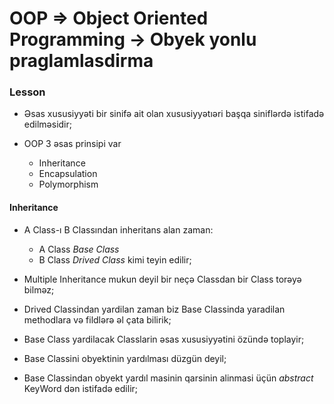 # OOP => Object Oriented Programming -> Obyek yonlu praglamlasdirma

### Lesson 

 - Əsas xususiyyəti bir sinifə ait olan xususiyyətıəri başqa siniflərdə istifadə edilməsidir;

 - OOP 3 əsas prinsipi var
    - Inheritance
    - Encapsulation
    - Polymorphism

#### Inheritance
- A Class-ı B Classından inheritans alan zaman:
    - A Class _Base Class_
    - B Class _Drived Class_ kimi teyin edilir; 

- Multiple Inheritance mukun deyil bir neçə Classdan bir Class torəyə bilməz;
- Drived Classindan yardilan zaman biz Base Classinda yaradilan methodlara və fildlərə əl çata bilirik;

- Base Class yardilacak Classlarin əsas xususiyyətini özündə toplayir;
- Base Classini obyektinin yardılması düzgün deyil;
- Base Classindan obyekt yardıl masinin qarsinin alinmasi üçün _abstract_ KeyWord dən istifadə edilir;

